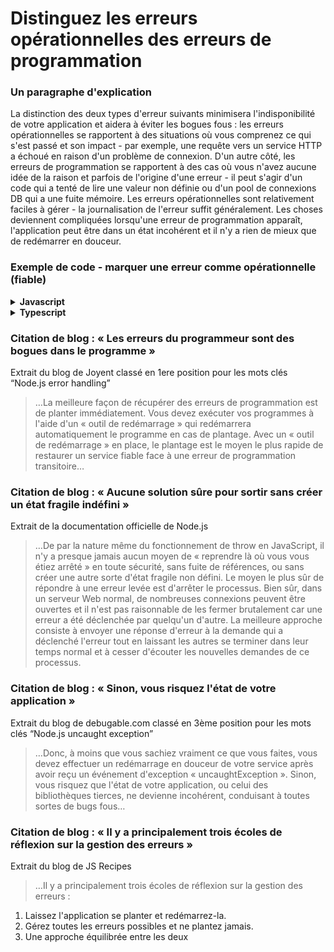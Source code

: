 # Distinguez les erreurs opérationnelles des erreurs de programmation

### Un paragraphe d'explication

La distinction des deux types d'erreur suivants minimisera l'indisponibilité de votre application et aidera à éviter les bogues fous : les erreurs opérationnelles se rapportent à des situations où vous comprenez ce qui s'est passé et son impact - par exemple, une requête vers un service HTTP a échoué en raison d'un problème de connexion. D'un autre côté, les erreurs de programmation se rapportent à des cas où vous n'avez aucune idée de la raison et parfois de l'origine d'une erreur - il peut s'agir d'un code qui a tenté de lire une valeur non définie ou d'un pool de connexions DB qui a une fuite mémoire. Les erreurs opérationnelles sont relativement faciles à gérer - la journalisation de l'erreur suffit généralement. Les choses deviennent compliquées lorsqu'une erreur de programmation apparaît, l'application peut être dans un état incohérent et il n'y a rien de mieux que de redémarrer en douceur.

### Exemple de code - marquer une erreur comme opérationnelle (fiable)

<details>
<summary><strong>Javascript</strong></summary>

```javascript
// marquer un objet Error comme opérationnel
const myError = new Error('Comment puis-je ajouter un nouveau produit lorsqu\'aucune valeur n\'est fournie ?');
myError.isOperational = true;

// ou si vous utilisez une fabrique d'erreurs centralisée (voir d'autres exemples pour le point "Utilisez uniquement l'objet intégré Error")
class AppError {
  constructor (commonType, description, isOperational) {
    Error.call(this);
    Error.captureStackTrace(this);
    this.commonType = commonType;
    this.description = description;
    this.isOperational = isOperational;
  }
};

throw new AppError(errorManagement.commonErrors.InvalidInput, 'Décrivez ici ce qui s\'est passé', true);

```
</details>

<details>
<summary><strong>Typescript</strong></summary>

```typescript
// une fabrique d'erreurs centralisée (voir d'autres exemples pour le point "Utilisez uniquement l'objet intégré Error")
export class AppError extends Error {
  public readonly commonType: string;
  public readonly isOperational: boolean;

  constructor(commonType: string, description: string, isOperational: boolean) {
    super(description);

    Object.setPrototypeOf(this, new.target.prototype); // restaure la chaîne du prototype

    this.commonType = commonType;
    this.isOperational = isOperational;

    Error.captureStackTrace(this);
  }
}

// marquer un objet Error comme opérationnel (true)
throw new AppError(errorManagement.commonErrors.InvalidInput, 'Describe here what happened', true);

```
</details>

### Citation de blog : « Les erreurs du programmeur sont des bogues dans le programme »

Extrait du blog de Joyent classé en 1ere position pour les mots clés “Node.js error handling”

 > …La meilleure façon de récupérer des erreurs de programmation est de planter immédiatement. Vous devez exécuter vos programmes à l'aide d'un « outil de redémarrage » qui redémarrera automatiquement le programme en cas de plantage. Avec un « outil de redémarrage » en place, le plantage est le moyen le plus rapide de restaurer un service fiable face à une erreur de programmation transitoire…

### Citation de blog : « Aucune solution sûre pour sortir sans créer un état fragile indéfini »

Extrait de la documentation officielle de Node.js

 > …De par la nature même du fonctionnement de throw en JavaScript, il n'y a presque jamais aucun moyen de « reprendre là où vous vous étiez arrêté » en toute sécurité, sans fuite de références, ou sans créer une autre sorte d'état fragile non défini. Le moyen le plus sûr de répondre à une erreur levée est d'arrêter le processus. Bien sûr, dans un serveur Web normal, de nombreuses connexions peuvent être ouvertes et il n'est pas raisonnable de les fermer brutalement car une erreur a été déclenchée par quelqu'un d'autre. La meilleure approche consiste à envoyer une réponse d'erreur à la demande qui a déclenché l'erreur tout en laissant les autres se terminer dans leur temps normal et à cesser d'écouter les nouvelles demandes de ce processus.

### Citation de blog : « Sinon, vous risquez l'état de votre application »

Extrait du blog de debugable.com classé en 3ème position pour les mots clés “Node.js uncaught exception”

 > …Donc, à moins que vous sachiez vraiment ce que vous faites, vous devez effectuer un redémarrage en douceur de votre service après avoir reçu un événement d'exception « uncaughtException ». Sinon, vous risquez que l'état de votre application, ou celui des bibliothèques tierces, ne devienne incohérent, conduisant à toutes sortes de bugs fous…

### Citation de blog : « Il y a principalement trois écoles de réflexion sur la gestion des erreurs »

Extrait du blog de JS Recipes

> …Il y a principalement trois écoles de réflexion sur la gestion des erreurs :
1. Laissez l'application se planter et redémarrez-la.
2. Gérez toutes les erreurs possibles et ne plantez jamais.
3. Une approche équilibrée entre les deux
